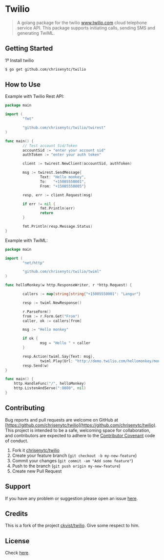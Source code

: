# Twilio

> A golang package for the twilio www.twilio.com cloud telephone service API. This package supports initiating calls, sending SMS and generating TwiML.

## Getting Started

1º Install twilio

```bash
$ go get github.com/chrisenytc/twilio
```

## How to Use

Example with Twilio Rest API:

```go
package main

import (
		"fmt"

        "github.com/chrisenytc/twilio/twirest"
)

func main() {
        // Test account Sid/Token
        accountSid := "enter your account sid"
        authToken := "enter your auth token"

        client := twirest.NewClient(accountSid, authToken)

        msg := twirest.SendMessage{
                Text: "Hello monkey",
                To:   "+15005550001",
                From: "+15005550005"}

        resp, err := client.Request(msg)

        if err != nil {
                fmt.Println(err)
                return
        }

        fmt.Println(resp.Message.Status)
}
```

Example with TwiML:

```go
package main

import (
        "net/http"

		"github.com/chrisenytc/twilio/twiml"
)

func helloMonkey(w http.ResponseWriter, r *http.Request) {

        callers := map[string]string{"+15005550001": "Langur"}

        resp := twiml.NewResponse()

        r.ParseForm()
        from := r.Form.Get("From")
        caller, ok := callers[from]

        msg := "Hello monkey"

        if ok {
                msg = "Hello " + caller
        }

        resp.Action(twiml.Say{Text: msg},
                twiml.Play{Url: "http://demo.twilio.com/hellomonkey/monkey.mp3")
        resp.Send(w)
}

func main() {
    http.HandleFunc("/", helloMonkey)
    http.ListenAndServe(":8080", nil)
}
```

## Contributing

Bug reports and pull requests are welcome on GitHub at [https://github.com/chrisenytc/twilio](https://github.com/chrisenytc/twilio). This project is intended to be a safe, welcoming space for collaboration, and contributors are expected to adhere to the [Contributor Covenant](http://contributor-covenant.org) code of conduct.

1. Fork it [chrisenytc/twilio](https://github.com/chrisenytc/twilio/fork)
2. Create your feature branch (`git checkout -b my-new-feature`)
3. Commit your changes (`git commit -am "Add some feature"`)
4. Push to the branch (`git push origin my-new-feature`)
5. Create new Pull Request

## Support
If you have any problem or suggestion please open an issue [here](https://github.com/chrisenytc/twilio/issues).

## Credits
This is a fork of the project [ckvist/twilio](https://bitbucket.org/ckvist/twilio). Give some respect to him.

## License 

Check [here](LICENSE).
